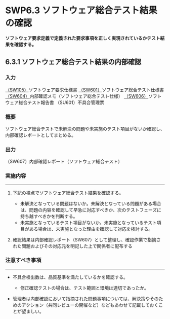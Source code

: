 # SWP6.3 ソフトウェア総合テスト結果の確認

**ソフトウェア要求定義で定義された要求事項を正しく実現されているかテスト結果を確認する。**

## 6.3.1 ソフトウェア総合テスト結果の内部確認

### 入力

[（SW105）](../SWP1%20ソフトウェア要求定義/SWP1.1%20ソフトウェア要求仕様書の作成.md)ソフトウェア要求仕様書
[（SW601）](SWP6.1%20ソフトウェア総合テストの準備.md)ソフトウェア総合テスト仕様書
[（SW604）](SWP6.1%20ソフトウェア総合テストの準備.md)内部確認メモ（ソフトウェア総合テスト仕様）
[（SW606）](SWP6.2%20ソフトウェア総合テストの実施.md)ソフトウェア総合テスト報告書
（SU601）不具合管理票

### 概要

ソフトウェア総合テストで未解決の問題や未実施のテスト項目がないか確認し、内部確認レポートとしてまとめる。

### 出力

（SW607）内部確認レポート（ソフトウェア総合テスト）

### 実施内容

---

1. 下記の視点でソフトウェア総合テスト結果を確認する。
   * 未解決となっている問題はないか。未解決となっている問題がある場合は、問題の内容を確認して早急に対応すべきか、次のテストフェーズに持ち越すべきかを判断する。
   * 未実施となっているテスト項目がないか。未実施となっているテスト項目がある場合は、未実施となった理由を確認して対応を検討する。

1. 確認結果は内部確認レポート（SW607）として整理し、確認作業で指摘された問題およびその対応元を明記した上で関係者に配布する

### 注意すべき事項

---

* 不具合検出数は、品質基準を満たしているかを確認する。
  * 修正確認テストの場合は、テスト範囲と環境は適切であったか。

* 管理者は内部確認において指摘された問題事項については、解決策やそのためのアクション（共同レビューの開催など）などもあわせて記載しておくことが望ましい。
